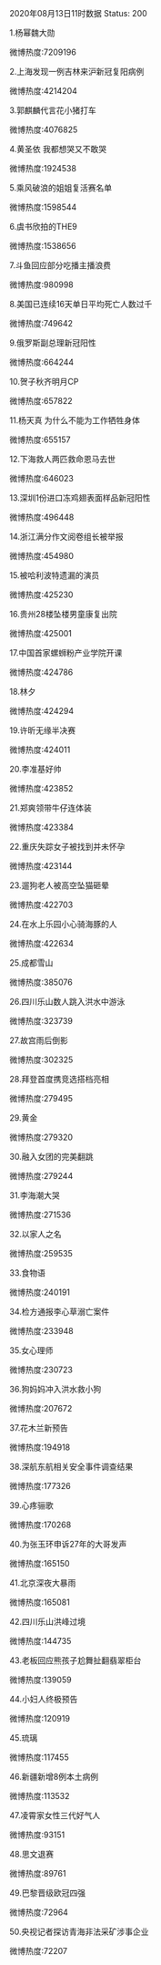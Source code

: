 2020年08月13日11时数据
Status: 200

1.杨幂魏大勋

微博热度:7209196

2.上海发现一例吉林来沪新冠复阳病例

微博热度:4214204

3.郭麒麟代言花小猪打车

微博热度:4076825

4.黄圣依 我都想哭又不敢哭

微博热度:1924538

5.乘风破浪的姐姐复活赛名单

微博热度:1598544

6.虞书欣拍的THE9

微博热度:1538656

7.斗鱼回应部分吃播主播浪费

微博热度:980998

8.美国已连续16天单日平均死亡人数过千

微博热度:749642

9.俄罗斯副总理新冠阳性

微博热度:664244

10.贺子秋齐明月CP

微博热度:657822

11.杨天真 为什么不能为工作牺牲身体

微博热度:655157

12.下海救人两匹救命恩马去世

微博热度:646023

13.深圳1份进口冻鸡翅表面样品新冠阳性

微博热度:496448

14.浙江满分作文阅卷组长被举报

微博热度:454980

15.被哈利波特遗漏的演员

微博热度:425230

16.贵州28楼坠楼男童康复出院

微博热度:425001

17.中国首家螺蛳粉产业学院开课

微博热度:424786

18.林夕

微博热度:424294

19.许昕无缘半决赛

微博热度:424011

20.李准基好帅

微博热度:423852

21.郑爽领带牛仔连体装

微博热度:423384

22.重庆失踪女子被找到并未怀孕

微博热度:423144

23.遛狗老人被高空坠猫砸晕

微博热度:422703

24.在水上乐园小心骑海豚的人

微博热度:422634

25.成都雪山

微博热度:385076

26.四川乐山数人跳入洪水中游泳

微博热度:323739

27.故宫雨后倒影

微博热度:302325

28.拜登首度携竞选搭档亮相

微博热度:279495

29.黄金

微博热度:279320

30.融入女团的完美翻跳

微博热度:279244

31.李海潮大哭

微博热度:271536

32.以家人之名

微博热度:259535

33.食物语

微博热度:240191

34.检方通报李心草溺亡案件

微博热度:233948

35.女心理师

微博热度:230723

36.狗妈妈冲入洪水救小狗

微博热度:207672

37.花木兰新预告

微博热度:194918

38.深航东航相关安全事件调查结果

微博热度:177326

39.心疼骊歌

微博热度:170268

40.为张玉环申诉27年的大哥发声

微博热度:165150

41.北京深夜大暴雨

微博热度:165081

42.四川乐山洪峰过境

微博热度:144735

43.老板回应熊孩子尬舞扯翻翡翠柜台

微博热度:139059

44.小妇人终极预告

微博热度:120919

45.琉璃

微博热度:117455

46.新疆新增8例本土病例

微博热度:113532

47.凌霄家女性三代好气人

微博热度:93151

48.思文退赛

微博热度:89761

49.巴黎晋级欧冠四强

微博热度:72964

50.央视记者探访青海非法采矿涉事企业

微博热度:72207

